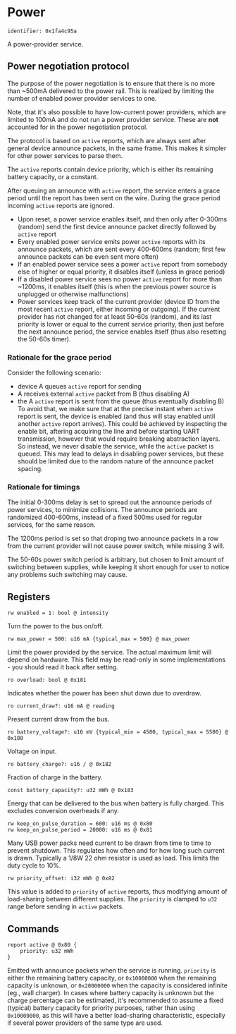 # Power

    identifier: 0x1fa4c95a

A power-provider service.

## Power negotiation protocol

The purpose of the power negotiation is to ensure that there is no more than ~500mA
delivered to the power rail.
This is realized by limiting the number of enabled power provider services to one.

Note, that it's also possible to have low-current power providers,
which are limited to 100mA and do not run a power provider service.
These are **not** accounted for in the power negotiation protocol.

The protocol is based on `active` reports, which are always sent 
after general device announce packets, in the same frame.
This makes it simpler for other power services to parse them.

The `active` reports contain device priority, which is either its remaining battery
capacity, or a constant.

After queuing an announce with `active` report, the service enters a grace period
until the report has been sent on the wire.
During the grace period incoming `active` reports are ignored.

* Upon reset, a power service enables itself, and then only after 0-300ms (random)
  send the first device announce packet directly followed by `active` report
* Every enabled power service emits power `active` reports with its announce packets,
  which are sent every 400-600ms (random; first few announce packets can be even sent more often)
* If an enabled power service sees a power `active` report from somebody else of higher or equal priority,
  it disables itself (unless in grace period)
* If a disabled power service sees no power `active` report for more than ~1200ms, it enables itself
  (this is when the previous power source is unplugged or otherwise malfunctions)
* Power services keep track of the current provider
  (device ID from the most recent `active` report, either incoming or outgoing).
  If the current provider has not changed for at least 50-60s (random),
  and its last priority is lower or equal to the current service priority,
  then just before the next announce period, the service enables itself
  (thus also resetting the 50-60s timer).

### Rationale for the grace period

Consider the following scenario:
* device A queues `active` report for sending
* A receives external `active` packet from B (thus disabling A)
* the A `active` report is sent from the queue (thus eventually disabling B)
To avoid that, we make sure that at the precise instant when `active` report is sent,
the device is enabled (and thus will stay enabled until another `active` report arrives).
This could be achieved by inspecting the enable bit, aftering acquiring the line
and before starting UART transmission, however that would require breaking abstraction layers.
So instead, we never disable the service, while the `active` packet is queued.
This may lead to delays in disabling power services, but these should be limited due to the
random nature of the announce packet spacing.

### Rationale for timings

The initial 0-300ms delay is set to spread out the announce periods of power services,
to minimize collisions.
The announce periods are randomized 400-600ms, instead of a fixed 500ms used for regular
services, for the same reason.

The 1200ms period is set so that droping two announce packets in a row
from the current provider will not cause power switch, while missing 3 will.

The 50-60s power switch period is arbitrary, but chosen to limit amount of switching between supplies,
while keeping it short enough for user to notice any problems such switching may cause.

## Registers

    rw enabled = 1: bool @ intensity

Turn the power to the bus on/off.

    rw max_power = 500: u16 mA {typical_max = 500} @ max_power

Limit the power provided by the service. The actual maximum limit will depend on hardware.
This field may be read-only in some implementations - you should read it back after setting.

    ro overload: bool @ 0x181

Indicates whether the power has been shut down due to overdraw.

    ro current_draw?: u16 mA @ reading

Present current draw from the bus.

    ro battery_voltage?: u16 mV {typical_min = 4500, typical_max = 5500} @ 0x180

Voltage on input.

    ro battery_charge?: u16 / @ 0x182

Fraction of charge in the battery.

    const battery_capacity?: u32 mWh @ 0x183

Energy that can be delivered to the bus when battery is fully charged.
This excludes conversion overheads if any.

    rw keep_on_pulse_duration = 600: u16 ms @ 0x80
    rw keep_on_pulse_period = 20000: u16 ms @ 0x81

Many USB power packs need current to be drawn from time to time to prevent shutdown.
This regulates how often and for how long such current is drawn.
Typically a 1/8W 22 ohm resistor is used as load. This limits the duty cycle to 10%.

    rw priority_offset: i32 mWh @ 0x82

This value is added to `priority` of `active` reports, thus modifying amount of load-sharing
between different supplies.
The `priority` is clamped to `u32` range before sending in `active` packets.

## Commands

    report active @ 0x80 {
        priority: u32 mWh
    }

Emitted with announce packets when the service is running.
`priority` is either the remaining battery capacity,
or `0x10000000` when the remaining capacity is unknown,
or `0x20000000` when the capacity is considered infinite (eg., wall charger).
In cases where battery capacity is unknown but the charge percentage can be estimated,
it's recommended to assume a fixed (typical) battery capacity for priority purposes,
rather than using `0x10000000`, as this will have a better load-sharing characteristic,
especially if several power providers of the same type are used.
